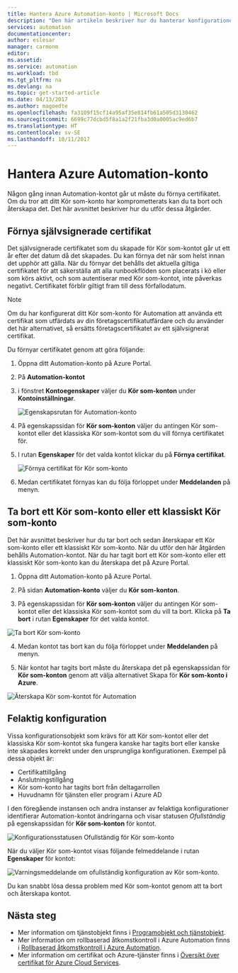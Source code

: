 ```yaml
---
title: Hantera Azure Automation-konto | Microsoft Docs
description: "Den här artikeln beskriver hur du hanterar konfigurationen av Automation-kontot, till exempel certifikatförnyelse, borttagning och felaktig konfiguration."
services: automation
documentationcenter: 
author: eslesar
manager: carmonm
editor: 
ms.assetid: 
ms.service: automation
ms.workload: tbd
ms.tgt_pltfrm: na
ms.devlang: na
ms.topic: get-started-article
ms.date: 04/13/2017
ms.author: magoedte
ms.openlocfilehash: fa3109f15cf14a95af35e814fb61a505d3130462
ms.sourcegitcommit: 6699c77dcbd5f8a1a2f21fba3d0a0005ac9ed6b7
ms.translationtype: HT
ms.contentlocale: sv-SE
ms.lasthandoff: 10/11/2017
---
```

# <a name="manage-azure-automation-account"></a>Hantera Azure Automation-konto
Någon gång innan Automation-kontot går ut måste du förnya certifikatet. Om du tror att ditt Kör som-konto har komprometterats kan du ta bort och återskapa det. Det här avsnittet beskriver hur du utför dessa åtgärder.

## <a name="self-signed-certificate-renewal"></a>Förnya självsignerade certifikat
Det självsignerade certifikatet som du skapade för Kör som-kontot går ut ett år efter det datum då det skapades. Du kan förnya det när som helst innan det upphör att gälla. När du förnyar det behålls det aktuella giltiga certifikatet för att säkerställa att alla runbookflöden som placerats i kö eller som körs aktivt, och som autentiserar med Kör som-kontot, inte påverkas negativt. Certifikatet förblir giltigt fram till dess förfallodatum.

> [!NOTE]
> Om du har konfigurerat ditt Kör som-konto för Automation att använda ett certifikat som utfärdats av din företagscertifikatutfärdare och du använder det här alternativet, så ersätts företagscertifikatet av ett självsignerat certifikat.

Du förnyar certifikatet genom att göra följande:

1. Öppna ditt Automation-konto på Azure Portal.

2. På **Automation-kontot** 
3. i fönstret **Kontoegenskaper** väljer du **Kör som-konton** under **Kontoinställningar**.

    ![Egenskapsrutan för Automation-konto](media/automation-manage-account/automation-account-properties-pane.png)
3. På egenskapssidan för **Kör som-konton** väljer du antingen Kör som-kontot eller det klassiska Kör som-kontot som du vill förnya certifikatet för.

4. I rutan **Egenskaper** för det valda kontot klickar du på **Förnya certifikat**.

    ![Förnya certifikat för Kör som-konto](media/automation-manage-account/automation-account-renew-runas-certificate.png)

5. Medan certifikatet förnyas kan du följa förloppet under **Meddelanden** på menyn.

## <a name="delete-a-run-as-or-classic-run-as-account"></a>Ta bort ett Kör som-konto eller ett klassiskt Kör som-konto
Det här avsnittet beskriver hur du tar bort och sedan återskapar ett Kör som-konto eller ett klassiskt Kör som-konto. När du utför den här åtgärden behålls Automation-kontot. När du har tagit bort ett Kör som-konto eller ett klassiskt Kör som-konto kan du återskapa det på Azure Portal.

1. Öppna ditt Automation-konto på Azure Portal.

2. På sidan **Automation-konto** väljer du **Kör som-konton**.

3. På egenskapssidan för **Kör som-konton** väljer du antingen Kör som-kontot eller det klassiska Kör som-kontot som du vill ta bort. Klicka på **Ta bort** i rutan **Egenskaper** för det valda kontot.

 ![Ta bort Kör som-konto](media/automation-manage-account/automation-account-delete-runas.png)

4. Medan kontot tas bort kan du följa förloppet under **Meddelanden** på menyn.

5. När kontot har tagits bort måste du återskapa det på egenskapssidan för **Kör som-konton** genom att välja alternativet Skapa för **Kör som-konto i Azure**.

 ![Återskapa Kör som-kontot för Automation](media/automation-manage-account/automation-account-create-runas.png)

## <a name="misconfiguration"></a>Felaktig konfiguration
Vissa konfigurationsobjekt som krävs för att Kör som-kontot eller det klassiska Kör som-kontot ska fungera kanske har tagits bort eller kanske inte skapades korrekt under den ursprungliga konfigurationen. Exempel på dessa objekt är:

* Certifikattillgång
* Anslutningstillgång
* Kör som-konto har tagits bort från deltagarrollen
* Huvudnamn för tjänsten eller program i Azure AD

I den föregående instansen och andra instanser av felaktiga konfigurationer identifierar Automation-kontot ändringarna och visar statusen *Ofullständig* på egenskapssidan för **Kör som-konton** för kontot.

![Konfigurationsstatusen Ofullständig för Kör som-konto](media/automation-manage-account/automation-account-runas-incomplete-config.png)

När du väljer Kör som-kontot visas följande felmeddelande i rutan **Egenskaper** för kontot:

![Varningsmeddelande om ofullständig konfiguration av Kör som-konto](media/automation-manage-account/automation-account-runas-incomplete-config-msg.png).

Du kan snabbt lösa dessa problem med Kör som-kontot genom att ta bort och återskapa kontot.

## <a name="next-steps"></a>Nästa steg
* Mer information om tjänstobjekt finns i [Programobjekt och tjänstobjekt](../active-directory/active-directory-application-objects.md).
* Mer information om rollbaserad åtkomstkontroll i Azure Automation finns i [Rollbaserad åtkomstkontroll i Azure Automation](automation-role-based-access-control.md).
* Mer information om certifikat och Azure-tjänster finns i [Översikt över certifikat för Azure Cloud Services](../cloud-services/cloud-services-certs-create.md).